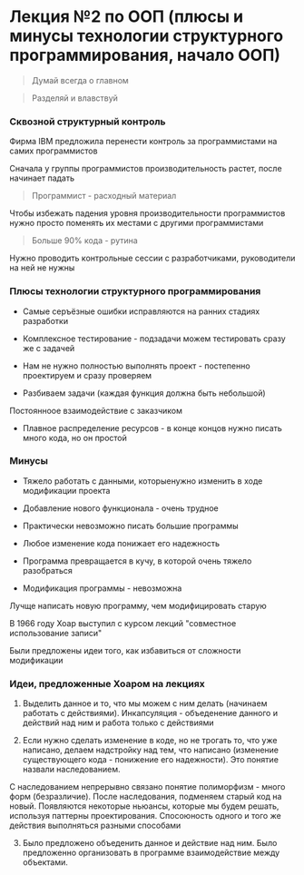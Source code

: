 # Лекция №2 по ООП (плюсы и минусы технологии структурного программирования, начало ООП)

> Думай всегда о главном

> Разделяй и влавствуй

### Сквозной структурный контроль

Фирма IBM предложила перенести контроль за программистами на самих программистов

Сначала у группы программистов производительность растет, после начинает падать

> Программист - расходный материал

Чтобы избежать падения уровня производительности программистов нужно просто поменять их местами с другими программистами

> Больше 90% кода - рутина

Нужно проводить контрольные сессии с разработчиками, руководители на ней не нужны

### Плюсы технологии структурного программирования

* Самые серъёзные ошибки исправляются на ранних стадиях разработки

* Комплексное тестирование - подзадачи можем тестировать сразу же с задачей

* Нам не нужно полностью выполнять проект - постепенно проектируем и сразу проверяем

* Разбиваем задачи (каждая функция должна быть небольшой)

Постоянноое взаимодействие с заказчиком

* Плавное распределение ресурсов - в конце концов нужно писать много кода, но он простой

### Минусы

* Тяжело работать с данными, которыенужно изменить в ходе модификации проекта

* Добавление нового функционала - очень трудное

* Практически невозможно писать большие программы

* Любое изменение кода понижает его надежность

* Программа превращается в кучу, в которой очень тяжело разобраться

* Модификация программы - невозможна

Лучще написать новую программу, чем модифицировать старую

В 1966 году Хоар выступил с курсом лекций "совместное использование записи"

Были предложены идеи того, как избавиться от сложности модификации

### Идеи, предложенные Хоаром на лекциях

1) Выделить данное и то, что мы можем с ним делать (начинаем работать с действиями). Инкапсуляция - объеденение данного и действий над ним и работа только с действиями

2) Если нужно сделать изменение в коде, но не трогать то, что уже написано, делаем надстройку над тем, что написано (изменение существующего кода - понижение его надежности). Это понятие назвали наследованием.

С наследованием непрерывно связано понятие полиморфизм - много форм (безразличие). После наследования, подменяем старый код на новый. Появляются некоторые ньюансы, которые мы будем решать, используя паттерны проектирования. Спосоюность одного и того же действия выполняться разными способами

3) Было предложено объеденить данное и действие над ним. Было предложенно организовать в программе взаимодействие между объектами.
